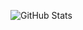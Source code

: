 ![GitHub Stats](https://github-readme-stats.vercel.app/api?username=ask0ne&show_icons=true&theme=dracula)
